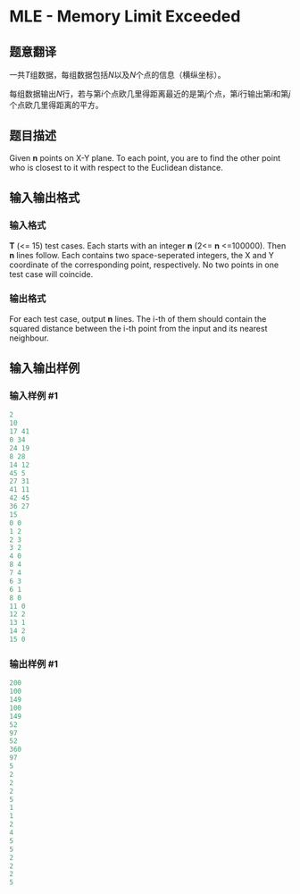 # MLE - Memory Limit Exceeded

## 题意翻译

一共$T$组数据，每组数据包括$N$以及$N$个点的信息（横纵坐标）。

每组数据输出$N$行，若与第$i$个点欧几里得距离最近的是第$j$个点，第$i$行输出第$i$和第$j$个点欧几里得距离的平方。

## 题目描述

Given **n** points on X-Y plane. To each point, you are to find the other point who is closest to it with respect to the Euclidean distance.

## 输入输出格式

### 输入格式

**T** (<= 15) test cases. Each starts with an integer **n** (2<= **n** <=100000). Then **n** lines follow. Each contains two space-seperated integers, the X and Y coordinate of the corresponding point, respectively. No two points in one test case will coincide.

### 输出格式

For each test case, output **n** lines. The i-th of them should contain the squared distance between the i-th point from the input and its nearest neighbour.

## 输入输出样例

### 输入样例 #1

```cpp
2
10
17 41
0 34
24 19
8 28
14 12
45 5
27 31
41 11
42 45
36 27
15
0 0
1 2
2 3
3 2
4 0
8 4
7 4
6 3
6 1
8 0
11 0
12 2
13 1
14 2
15 0
```


### 输出样例 #1

```cpp
200
100
149
100
149
52
97
52
360
97
5
2
2
2
5
1
1
2
4
5
5
2
2
2
5
```


